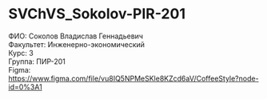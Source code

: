 # SVChVS_Sokolov-PIR-201

ФИО: Соколов Владислав Геннадьевич <br />
Факультет: Инженерно-экономический <br />
Курс: 3 <br />
Группа: ПИР-201 <br />
Figma: https://www.figma.com/file/vu8IQ5NPMeSKle8KZcd6aV/CoffeeStyle?node-id=0%3A1 <br />
